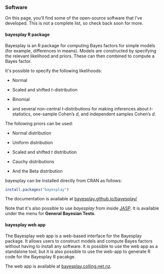 ### Software

On this page, you’ll find some of the open-source software that I've developed.
This is not a complete list, so check back soon for more.

#### bayesplay R package

Bayesplay is an R package for computing Bayes factors for simple models (for
example, differences in means). Models are constructed by specifying the
relevant likelihood and priors. These can then combined to compute a
Bayes factor.

It's possible to specify the following likelihoods:

- Normal

- Scaled and shifted *t*-distribution

- Binomial

- and several non-central *t*-distributions for making inferences about *t*-
statistics, one-sample Cohen’s *d*, and independent samples Cohen’s *d*.

The following priors can be used:

- Normal distribution

- Uniform distribution

- Scaled and shifted *t* distribution

- Cauchy distributions

- And the Beta distribution

bayesplay can be installed directly from CRAN as follows:

```r
install.packages("bayesplay")
```

The documentation is available at [bayesplay.github.io/bayesplay/](https://bayesplay.github.io/bayesplay/)

Note that it's also possible to use *bayesplay* from inside
[JASP](https://jasp-stats.org/). It is available under the menu for **General
Bayesian Tests**.

#### bayesplay web app

The Bayesplay web app is a web-based interface for the Bayesplay package. It
allows users to construct models and compute Bayes factors without having to
install any software. It is possible to use the web app as a standalone tool,
but it is also possible to use the web-app to generate R code for the Bayesplay
R pacakge.

The web app is available at
[bayesplay.colling.net.nz](https://bayesplay.colling.net.nz).


